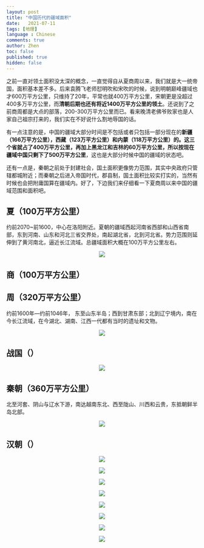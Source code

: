 ```yaml
---
layout: post
title: "中国历代的疆域面积"
date:   2021-07-11
tags: [地理]
language : Chinese
comments: true
author: Zhen
toc: false
published: true
hidden: false
---
```

之前一直对领土面积没太深的概念，一直觉得自从夏商周以来，我们就是大一统帝国，面积基本差不多。后来袁腾飞老师怼明吹和宋吹的时候，说到明朝巅峰疆域也才600万平方公里，只维持了20年，平常也就400万平方公里，宋朝更是没超过400多万平方公里，而**清朝后期也还有将近1400万平方公里的领土**。还说到了之前商周都是大点的部落，200-300万平方公里而已。看来晚清老佛爷败家也是人家自己祖宗打来的，我们实在不好说什么割地辱国的话。

有一点注意的是，中国的疆域大部分时间是不包括或者只包括一部分现在的**新疆（166万平方公里），西藏（123万平方公里）和内蒙（118万平方公里）**的。这三个省就占了400万平方公里，再加上黑龙江和吉林的60万平方公里，所以按现在疆域中国只**剩下了500万平方公里**，这也是大部分时候中国的疆域的状态吧。

还有一点是，秦朝之前处于封建社会，国土面积更像势力范围，其实中央政府只管辖都城附近；而秦朝之后进入帝国时代，郡县制，国土面积比较实打实的，当然有时候也会把附庸国算在疆域内。好了，下边我们来仔细看一下夏商周以来中国的疆域范围和面积吧。

## 夏（100万平方公里）
约前2070~前1600，中心在洛阳附近。夏朝的疆域西起河南省西部和山西省南部，东到河南、山东和河北三省交界处，南起湖北省，北到河北省。势力范围则延伸到了黄河南北，逼近长江流域。总疆域面积大概在100万平方公里左右。
<p align="center"> <img src="{{ site.imageurl }}/中国疆域0.png"> </p> 

## 商（100万平方公里）

## 周（320万平方公里）
约前1600年—约前1046年，
东至山东半岛；西到甘肃东部；北到辽宁境内，南在今长江流域，在今湖北、湖南、江西一代都有当时的遗址和文物。
<p align="center"> <img src="{{ site.imageurl }}/中国疆域1.png"> </p> 

## 战国（）

<p align="center"> <img src="{{ site.imageurl }}/中国疆域2.png"> </p> 

## 秦朝（360万平方公里）
北至河套、阴山与辽水下游，南达越南东北、西至陇山、川西和云贵，东抵朝鲜半岛北部。
<p align="center"> <img src="{{ site.imageurl }}/中国疆域3.png"> </p> 

## 汉朝（）

<p align="center"> <img src="{{ site.imageurl }}/中国疆域4.png"> </p> 

<p align="center"> <img src="{{ site.imageurl }}/中国疆域5.png"> </p> 

<p align="center"> <img src="{{ site.imageurl }}/中国疆域6.png"> </p> 

<p align="center"> <img src="{{ site.imageurl }}/中国疆域7.png"> </p> 

<p align="center"> <img src="{{ site.imageurl }}/中国疆域8.png"> </p> 

<p align="center"> <img src="{{ site.imageurl }}/中国疆域9.gif"> </p> 

<p align="center"> <img src="{{ site.imageurl }}/中国疆域10.png"> </p> 
<p align="center"> <img src="{{ site.imageurl }}/中国疆域11.svg"> </p> 
<!--stackedit_data:
eyJoaXN0b3J5IjpbLTE2MTU0ODIyMDQsMTcxOTk3NjY2LDE2ND
k4NDE1NjEsNjQ2Njg0MDQyLDIwMDgzODQwNTQsMTg0MzQzODk2
MywtNTQ3NTY4MzQyLC0xNDMyMzA0MTQ5LDE4MjY3ODg1NjksMT
U5OTkwNzgwNSwxNjQzODMzNywxMjEzNTQyMDk5LC0xNjQ4NDE3
MzYxLDIxMjc0NTk1MDIsLTE1MTcyODMyOTNdfQ==
-->
